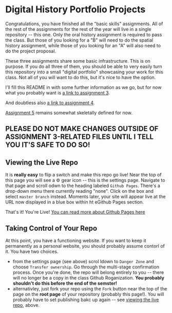 # Digital History Portfolio Projects

Congratulations, you have finished all the "basic skills" assignments. All of the rest of the assignments for the rest of the year will live in a single repository -- this one.  Only the oral history assignment is required to pass the class. But those of you looking for a "B" will need to do the spatial history assignment, while those of you looking for an "A" will also need to do the project proposal.


These three assignments share some basic infrastructure.  This is on purpose.  If you do all three of them, you should be able to very easily turn this repository into a small "digital portfolio" showcasing your work for this class. Not all of you will want to do this, but it's nice to have the option.

I'll fill this README in with some further information as we go, but for now what you probably want is [a link to assignment 3](./spatial-history).

And doubtless also [a link to assignment 4](./oral-history).

[Assignment 5](./project-proposal) remains somewhat skeletally defined for now. 

## **PLEASE DO NOT MAKE CHANGES OUTSIDE OF ASSIGNMENT 3-RELATED FILES UNTIL I TELL YOU IT'S SAFE TO DO SO!**

## Viewing the Live Repo

It is **really easy** to flip a switch and make this repo go live! Near the top of this page you will see a :gear: gear icon -- this is the settings page. Navigate to that page and scroll odwn to the heading labeled `Github Pages`.  There's a drop-down menu there currently reading "none".  Click on the box and select `master branch` instead.  Moments later, your site will appear live at the URL now displayed in a blue box within ht eGithub Pages section.

That's it! You're Live! [You can read more about Github Pages here](https://help.github.com/en/articles/what-is-github-pages)

## Taking Control of Your Repo

At this point, you have a functioning website. If you want to keep it permanently as a personal website, you should probably assume contorl of it. You have two choices. 

- from the settings page (see above) scrol ldown to `Danger Zone` and choose `Transfer ownership`. Go through the multi-stage confirmation process. Once you're done, the repo will belong entirely to you -- there will no longer be a copy in the class Github Roganization. **You probably shouldn't do this before the end of the semster!**
- alternativley, just fork your repo using the `Fork` button near the top of the page on the **root page** of your repository (probably this page!). You will probably have to set publishing bakc up again -- see [viewing the live repo](#viewing-the-live-repo), above. 
